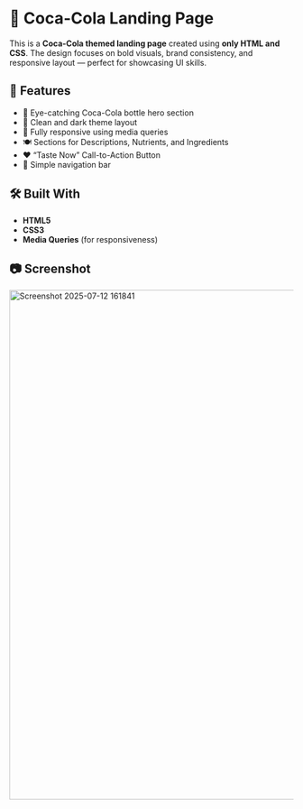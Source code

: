 # 🥤 Coca-Cola Landing Page

This is a **Coca-Cola themed landing page** created using **only HTML and CSS**. The design focuses on bold visuals, brand consistency, and responsive layout — perfect for showcasing UI skills.

## 📌 Features

- 🍾 Eye-catching Coca-Cola bottle hero section
- 🖤 Clean and dark theme layout
- 📱 Fully responsive using media queries
- 🍽️ Sections for Descriptions, Nutrients, and Ingredients
- ❤️ “Taste Now” Call-to-Action Button
- 🧭 Simple navigation bar

## 🛠️ Built With

- **HTML5**
- **CSS3**
- **Media Queries** (for responsiveness)

## 📷 Screenshot

<img width="1919" height="904" alt="Screenshot 2025-07-12 161841" src="https://github.com/user-attachments/assets/c53cb5ba-5754-461f-9131-e589e6ba530c" />

